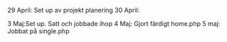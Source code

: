 29 April: Set up av projekt planering
30 April:

3 Maj:Set up. Satt och jobbade ihop 
4 Maj: Gjort färdigt home.php
5 maj: Jobbat på single.php